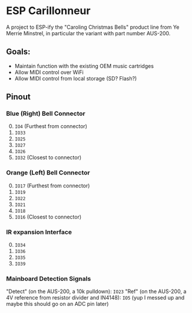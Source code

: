ESP Carillonneur
================

A project to ESP-ify the "Caroling Christmas Bells" product line from Ye Merrie Minstrel, in particular the variant with part number AUS-200.

## Goals:

* Maintain function with the existing OEM music cartridges
* Allow MIDI control over WiFi
* Allow MIDI control from local storage (SD? Flash?)

## Pinout

### Blue (Right) Bell Connector
0. `IO4` (Furthest from connector)
1. `IO33`
2. `IO25`
3. `IO27`
4. `IO26`
5. `IO32` (Closest to connector)


### Orange (Left) Bell Connector
0. `IO17` (Furthest from connector)
1. `IO19`
2. `IO22`
3. `IO21`
4. `IO18`
5. `IO16` (Closest to connector)

### IR expansion Interface
0. `IO34`
1. `IO36`
2. `IO35`
3. `IO39`

### Mainboard Detection Signals
"Detect" (on the AUS-200, a 10k pulldown): `IO23`
"Ref" (on the AUS-200, a 4V reference from resistor divider and IN4148): `IO5` (yup I messed up and maybe this should go on an ADC pin later)